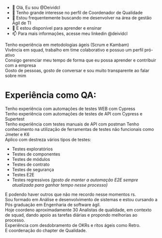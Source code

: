 - 👋 Olá, Eu sou @Deividcl
- 👀 Tenho grande interesse no perfil de Coordenador de Qualidade 
- 🌱 Estou frequentemente buscando me desenvolver na área de gestão Ágil de TI
- 💞️ E estou disponível para aprender e ensinar 
- 📫 Para mais informações, acesse meu linkedin @deividcl


Tenho experiência em metodologias ágeis (Scrum e Kambam)<br />
Vivência em squad, trabalho em time colaborativo e possuo um perfil pró-ativo<br />
Consigo gerenciar meu tempo de forma que eu possa aprender e contribuir com a empresa<br />
Gosto de pessoas, gosto de conversar e sou muito transparente ao falar sobre mim<br />
# Experiência como QA:
Tenho experiência com automações de testes WEB com Cypress<br />
Tenho experiência com automações de testes de API com Cypress e Supertest<br />
Tenho experiência com testes manuais de API com postman
Tenho conhecimento na utilização de ferramentas de testes não funcionais como Jmeter e K6<br />
Aplico com destreza vários tipos de testes:<br />
- Testes exploratórios<br />
- Testes de componentes<br />
- Testes de módulos<br />
- Testes de contrato<br />
- Testes de segurança<br />
- Testes E2E<br />
- Testes regressivos *(gosto de manter a automação E2E sempre atualizada para ganhar tempo nesse processo)*<br />

E podendo haver outros que não me recordo nesse momentos rs.<br />
Sou formado em Análise e desenvolvimento de sistemas e estou cursando a Pós graduação em Engenharia de software ágil.<br />
Hoje coordeno aproximadamente 30 Analistas de qualidade, em contexto de squad, dando apoio as tarefas diárias e propondo melhorias ao processo.<br />
Experiência com desdobramento de OKRs e ritos ágeis como Retro.<br />
E coordenação do chapter de Qualidade.<br />
